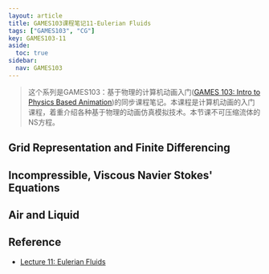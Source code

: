 ```yaml
---
layout: article
title: GAMES103课程笔记11-Eulerian Fluids
tags: ["GAMES103", "CG"]
key: GAMES103-11
aside:
  toc: true
sidebar:
  nav: GAMES103
---
```


> 这个系列是GAMES103：基于物理的计算机动画入门([GAMES 103: Intro to Physics Based Animation](http://games-cn.org/games103/))的同步课程笔记。本课程是计算机动画的入门课程，着重介绍各种基于物理的动画仿真模拟技术。本节课不可压缩流体的NS方程。
<!--more-->

## Grid Representation and Finite Differencing

## Incompressible, Viscous Navier Stokes' Equations

## Air and Liquid

## Reference

- [Lecture 11: Eulerian Fluids](https://www.bilibili.com/video/BV12Q4y1S73g?p=11)